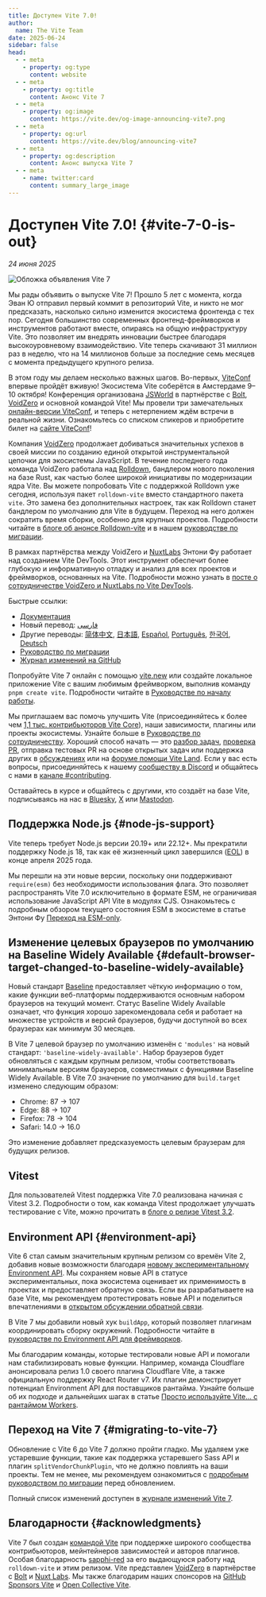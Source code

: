 ```yaml
---
title: Доступен Vite 7.0!
author:
  name: The Vite Team
date: 2025-06-24
sidebar: false
head:
  - - meta
    - property: og:type
      content: website
  - - meta
    - property: og:title
      content: Анонс Vite 7
  - - meta
    - property: og:image
      content: https://vite.dev/og-image-announcing-vite7.png
  - - meta
    - property: og:url
      content: https://vite.dev/blog/announcing-vite7
  - - meta
    - property: og:description
      content: Анонс выпуска Vite 7
  - - meta
    - name: twitter:card
      content: summary_large_image
---
```


# Доступен Vite 7.0! {#vite-7-0-is-out}

_24 июня 2025_

![Обложка объявления Vite 7](/og-image-announcing-vite7.png)

Мы рады объявить о выпуске Vite 7! Прошло 5 лет с момента, когда Эван Ю отправил первый коммит в репозиторий Vite, и никто не мог предсказать, насколько сильно изменится экосистема фронтенда с тех пор. Сегодня большинство современных фронтенд-фреймворков и инструментов работают вместе, опираясь на общую инфраструктуру Vite. Это позволяет им внедрять инновации быстрее благодаря высокоуровневому взаимодействию. Vite теперь скачивают 31 миллион раз в неделю, что на 14 миллионов больше за последние семь месяцев с момента предыдущего крупного релиза.

В этом году мы делаем несколько важных шагов. Во-первых, [ViteConf](https://viteconf.org) впервые пройдёт вживую! Экосистема Vite соберётся в Амстердаме 9–10 октября! Конференция организована [JSWorld](https://jsworldconference.com/) в партнёрстве с [Bolt](https://bolt.new), [VoidZero](https://voidzero.dev) и основной командой Vite! Мы провели три замечательных [онлайн-версии ViteConf](https://www.youtube.com/@viteconf/playlists), и теперь с нетерпением ждём встречи в реальной жизни. Ознакомьтесь со списком спикеров и приобретите билет на [сайте ViteConf](https://viteconf.org)!

Компания [VoidZero](https://voidzero.dev/posts/announcing-voidzero-inc) продолжает добиваться значительных успехов в своей миссии по созданию единой открытой инструментальной цепочки для экосистемы JavaScript. В течение последнего года команда VoidZero работала над [Rolldown](https://rolldown.rs/), бандлером нового поколения на базе Rust, как частью более широкой инициативы по модернизации ядра Vite. Вы можете попробовать Vite с поддержкой Rolldown уже сегодня, используя пакет `rolldown-vite` вместо стандартного пакета `vite`. Это замена без дополнительных настроек, так как Rolldown станет бандлером по умолчанию для Vite в будущем. Переход на него должен сократить время сборки, особенно для крупных проектов. Подробности читайте в [блоге об анонсе Rolldown-vite](https://voidzero.dev/posts/announcing-rolldown-vite) и в нашем [руководстве по миграции](https://vite.dev/rolldown).

В рамках партнёрства между VoidZero и [NuxtLabs](https://nuxtlabs.com/) Энтони Фу работает над созданием Vite DevTools. Этот инструмент обеспечит более глубокую и информативную отладку и анализ для всех проектов и фреймворков, основанных на Vite. Подробности можно узнать в [посте о сотрудничестве VoidZero и NuxtLabs по Vite DevTools](https://voidzero.dev/posts/voidzero-nuxtlabs-vite-devtools).

Быстрые ссылки:

- [Документация](/)
- Новый перевод: [فارسی](https://fa.vite.dev/)
- Другие переводы: [简体中文](https://cn.vite.dev/), [日本語](https://ja.vite.dev/), [Español](https://es.vite.dev/), [Português](https://pt.vite.dev/), [한국어](https://ko.vite.dev/), [Deutsch](https://de.vite.dev/)
- [Руководство по миграции](/guide/migration)
- [Журнал изменений на GitHub](https://github.com/vitejs/vite/blob/main/packages/vite/CHANGELOG.md)

Попробуйте Vite 7 онлайн с помощью [vite.new](https://vite.new) или создайте локальное приложение Vite с вашим любимым фреймворком, выполнив команду `pnpm create vite`. Подробности читайте в [Руководстве по началу работы](/guide/).

Мы приглашаем вас помочь улучшить Vite (присоединяйтесь к более чем [1,1 тыс. контрибьюторов Vite Core](https://github.com/vitejs/vite/graphs/contributors)), наши зависимости, плагины или проекты экосистемы. Узнайте больше в [Руководстве по сотрудничеству](https://github.com/vitejs/vite/blob/main/CONTRIBUTING.md). Хороший способ начать — это [разбор задач](https://github.com/vitejs/vite/issues), [проверка PR](https://github.com/vitejs/vite/pulls), отправка тестовых PR на основе открытых задач или поддержка других в [обсуждениях](https://github.com/vitejs/vite/discussions) или на [форуме помощи Vite Land](https://discord.com/channels/804011606160703521/1019670660856942652). Если у вас есть вопросы, присоединяйтесь к нашему [сообществу в Discord](http://chat.vite.dev/) и общайтесь с нами в [канале #contributing](https://discord.com/channels/804011606160703521/804439875226173480).

Оставайтесь в курсе и общайтесь с другими, кто создаёт на базе Vite, подписываясь на нас в [Bluesky](https://bsky.app/profile/vite.dev), [X](https://twitter.com/vite_js) или [Mastodon](https://webtoo.ls/@vite).

## Поддержка Node.js {#node-js-support}

Vite теперь требует Node.js версии 20.19+ или 22.12+. Мы прекратили поддержку Node.js 18, так как её жизненный цикл завершился ([EOL](https://endoflife.date/nodejs)) в конце апреля 2025 года.

Мы перешли на эти новые версии, поскольку они поддерживают `require(esm)` без необходимости использования флага. Это позволяет распространять Vite 7.0 исключительно в формате ESM, не ограничивая использование JavaScript API Vite в модулях CJS. Ознакомьтесь с подробным обзором текущего состояния ESM в экосистеме в статье Энтони Фу [Переход на ESM-only](https://antfu.me/posts/move-on-to-esm-only).

## Изменение целевых браузеров по умолчанию на Baseline Widely Available {#default-browser-target-changed-to-baseline-widely-available}

Новый стандарт [Baseline](https://web-platform-dx.github.io/web-features/) предоставляет чёткую информацию о том, какие функции веб-платформы поддерживаются основным набором браузеров на текущий момент. Статус Baseline Widely Available означает, что функция хорошо зарекомендовала себя и работает на множестве устройств и версий браузеров, будучи доступной во всех браузерах как минимум 30 месяцев.

В Vite 7 целевой браузер по умолчанию изменён с `'modules'` на новый стандарт: `'baseline-widely-available'`. Набор браузеров будет обновляться с каждым крупным релизом, чтобы соответствовать минимальным версиям браузеров, совместимых с функциями Baseline Widely Available. В Vite 7.0 значение по умолчанию для `build.target` изменено следующим образом:

- Chrome: 87 → 107
- Edge: 88 → 107
- Firefox: 78 → 104
- Safari: 14.0 → 16.0

Это изменение добавляет предсказуемость целевым браузерам для будущих релизов.

## Vitest

Для пользователей Vitest поддержка Vite 7.0 реализована начиная с Vitest 3.2. Подробности о том, как команда Vitest продолжает улучшать тестирование с Vite, можно прочитать в [блоге о релизе Vitest 3.2](https://vitest.dev/blog/vitest-3-2.html).

## Environment API {#environment-api}

Vite 6 стал самым значительным крупным релизом со времён Vite 2, добавив новые возможности благодаря [новому экспериментальному Environment API](https://vite.dev/blog/announcing-vite6.html#experimental-environment-api). Мы сохраняем новые API в статусе экспериментальных, пока экосистема оценивает их применимость в проектах и предоставляет обратную связь. Если вы разрабатываете на базе Vite, мы рекомендуем протестировать новые API и поделиться впечатлениями в [открытом обсуждении обратной связи](https://github.com/vitejs/vite/discussions/16358).

В Vite 7 мы добавили новый хук `buildApp`, который позволяет плагинам координировать сборку окружений. Подробности читайте в [руководстве по Environment API для фреймворков](/guide/api-environment-frameworks.html#environments-during-build).

Мы благодарим команды, которые тестировали новые API и помогали нам стабилизировать новые функции. Например, команда Cloudflare анонсировала релиз 1.0 своего плагина Cloudflare Vite, а также официальную поддержку React Router v7. Их плагин демонстрирует потенциал Environment API для поставщиков рантайма. Узнайте больше об их подходе и дальнейших шагах в статье [Просто используйте Vite… с рантаймом Workers](https://blog.cloudflare.com/introducing-the-cloudflare-vite-plugin/).

## Переход на Vite 7 {#migrating-to-vite-7}

Обновление с Vite 6 до Vite 7 должно пройти гладко. Мы удаляем уже устаревшие функции, такие как поддержка устаревшего Sass API и плагин `splitVendorChunkPlugin`, что не должно повлиять на ваши проекты. Тем не менее, мы рекомендуем ознакомиться с [подробным руководством по миграции](/guide/migration) перед обновлением.

Полный список изменений доступен в [журнале изменений Vite 7](https://github.com/vitejs/vite/blob/main/packages/vite/CHANGELOG.md).

## Благодарности {#acknowledgments}

Vite 7 был создан [командой Vite](/team) при поддержке широкого сообщества контрибьюторов, мейнтейнеров зависимостей и авторов плагинов. Особая благодарность [sapphi-red](https://github.com/sapphi-red) за его выдающуюся работу над `rolldown-vite` и этим релизом. Vite представлен [VoidZero](https://voidzero.dev) в партнёрстве с [Bolt](https://bolt.new/) и [Nuxt Labs](https://nuxtlabs.com/). Мы также благодарим наших спонсоров на [GitHub Sponsors Vite](https://github.com/sponsors/vitejs) и [Open Collective Vite](https://opencollective.com/vite).
